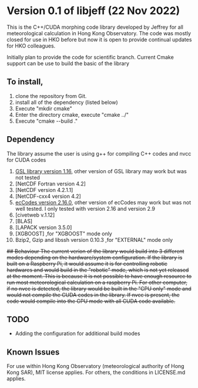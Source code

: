 # Version 0.1 of libjeff (22 Nov 2022)

This is the C++/CUDA morphing code library developed by Jeffrey for all meteorological calculation in Hong Kong Observatory. The code was mostly closed for use in HKO before but now it is open to provide continual updates for HKO colleagues.

Initially plan to provide the code for scientific branch. Current Cmake support can be use to build the basic of the library

## To install,
1. clone the repository from Git.
2. install all of the dependency (listed below)
3. Execute "mkdir cmake"
4. Enter the directory cmake, execute "cmake ../"
5. Execute "cmake --build ."

## Dependency
The library assume the user is using g++ for compiling C++ codes and nvcc for CUDA codes
1. [GSL library version 1.16](https://www.gnu.org/software/gsl/), other version of GSL library may work but was not tested
2. [NetCDF Fortran version 4.2]
3. [NetCDF version 4.2.1.1]
4. [NetCDF-cxx4 version 4.2]
5. [ecCodes version 2.16.0](https://confluence.ecmwf.int/display/ECC), other version of ecCodes may work but was not well tested.  I only tested with version 2.16 and version 2.9
6. [civetweb v.1.12]
7. [BLAS]
8. [LAPACK version 3.5.0]
9. [XGBOOST] ,for "XGBOOST" mode only
10. Bzip2, Gzip and libssh version 0.10.3 ,for "EXTERNAL" mode only

~~## Behaviour
The current verion of the library would build into 3 different modes depending on the hardware/system configuration. If the library is built on a Raspberry Pi, it would assume it is for controlling robotic hardwares and would build in the "robotic" mode, which is not yet released at the moment.  This is because it is not possible to have enough resource to run most meteorological calculation on a raspberry Pi. For other computer, if no nvcc is detected, the library would be built in the "CPU only" mode and would not compile the CUDA codes in the library.  If nvcc is present, the code would compile into the GPU mode with all CUDA code available.~~


## TODO
* Adding the configuration for additional build modes 

## Known Issues


For use within Hong Kong Observatory (meteorological authority of Hong Kong SAR), MIT license applies. For others, the conditions in LICENSE.md applies.

